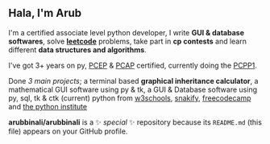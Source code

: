 ## Hala, I'm Arub

I'm a certified associate level python developer,
  I write __GUI & database softwares__, solve [__leetcode__](https://leetcode.com/u/arubbinali/) problems, take part in __cp contests__ and learn different __data structures and algorithms__.

I've got 3+ years on py, [PCEP](https://pythoninstitute.org/pcep) & [PCAP](https://pythoninstitute.org/pcap) certified, currently doing the [PCPP1](https://pythoninstitute.org/pcpp1).

Done _3 main projects_;
  a terminal based **graphical inheritance calculator**,
  a mathematical GUI software using py & tk,
  a GUI & Database software using py, sql, tk & ctk (current)
  python from [w3schools](https://www.w3schools.com/python/), [snakify](https://snakify.org/en/), [freecodecamp](https://youtu.be/rfscVS0vtbw?si=yi7oXvj-OEBdfKTr) and [the python institute](https://pythoninstitute.org/)

**arubbinali/arubbinali** is a ✨ _special_ ✨ repository because its `README.md` (this file) appears on your GitHub profile.

